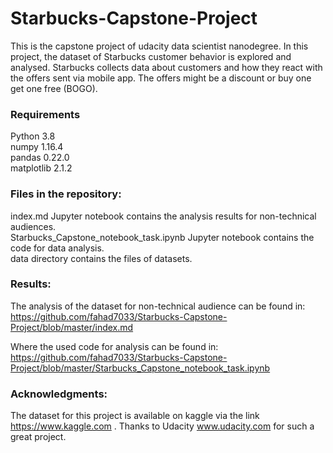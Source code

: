 # Starbucks-Capstone-Project


This is the capstone project of udacity data scientist nanodegree. In this project, the dataset of Starbucks customer behavior is explored and analysed. Starbucks collects data about customers and how they react with the offers sent via mobile app. The offers might be a discount or buy one get one free (BOGO).


### Requirements
Python 3.8 <br>
numpy 1.16.4 <br>
pandas 0.22.0 <br>
matplotlib 2.1.2 <br>



### Files in the repository:
index.md Jupyter notebook contains the analysis results for non-technical audiences. <br>
Starbucks_Capstone_notebook_task.ipynb Jupyter notebook contains the code for data analysis. <br>
data directory contains the files of datasets.

### Results:
The analysis of the dataset for non-technical audience can be found in:
https://github.com/fahad7033/Starbucks-Capstone-Project/blob/master/index.md

Where the used code for analysis can be found in:
https://github.com/fahad7033/Starbucks-Capstone-Project/blob/master/Starbucks_Capstone_notebook_task.ipynb

### Acknowledgments:
The dataset for this project is available on kaggle via the link https://www.kaggle.com . Thanks to Udacity www.udacity.com for such a great project.


